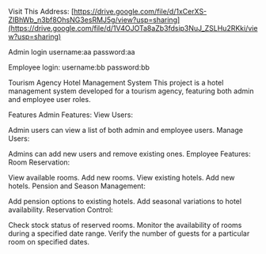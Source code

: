 Visit This Address: [https://drive.google.com/file/d/1xCerXS-ZIBhWb_n3bf8OhsNG3esRMJ5g/view?usp=sharing](https://drive.google.com/file/d/1V4OJOTa8aZb3fdsip3NuJ_ZSLHu2RKki/view?usp=sharing)

Admin login username:aa password:aa

Employee login: username:bb password:bb

Tourism Agency Hotel Management System This project is a hotel management system developed for a tourism agency, featuring both admin and employee user roles.

Features Admin Features: View Users:

Admin users can view a list of both admin and employee users. Manage Users:

Admins can add new users and remove existing ones. Employee Features: Room Reservation:

View available rooms. Add new rooms. View existing hotels. Add new hotels. Pension and Season Management:

Add pension options to existing hotels. Add seasonal variations to hotel availability. Reservation Control:

Check stock status of reserved rooms. Monitor the availability of rooms during a specified date range. Verify the number of guests for a particular room on specified dates.
